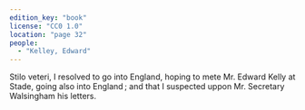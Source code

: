 ```yaml
---
edition_key: "book"
license: "CC0 1.0"
location: "page 32"
people:
  - "Kelley, Edward"
---
```

Stilo
veteri, I resolved to go into England, hoping to mete Mr. Edward
Kelly at Stade, going also into England ; and that I suspected uppon
Mr. Secretary Walsingham his letters.
